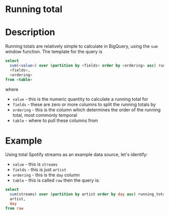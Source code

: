# Running total


# Description
Running totals are relatively simple to calculate in BigQuery, using the `sum` window function.
The template for the query is

```sql
select
  sum(<value>) over (partition by <fields> order by <ordering> asc) running_total,
  <fields>,
  <ordering>
from <table>
```
where 
- `value` - this is the numeric quantity to calculate a running total for
- `fields` - these are zero or more columns to split the running totals by
- `ordering` - this is the column which determines the order of the running total, most commonly temporal
- `table` - where to pull these columns from
# Example
Using total Spotify streams as an example data source, let's identify:
- `value` - this is `streams`
- `fields` - this is just `artist`
- `ordering` - this is the `day` column
- `table` - this is called `raw`
then the query is:

```sql
select
  sum(streams) over (partition by artist order by day asc) running_total,
  artist,
  day
from raw
```